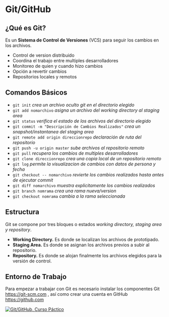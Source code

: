 # Git/GitHub

## ¿Qué es Git?

Es un **Sistema de Control de Versiones** (VCS) para seguir los cambios en los archivos.

* Control de version distribuido
* Coordina el trabajo entre multiples desarrolladores
* Monitoreo de quien y cuando hizo cambios
* Opción a revertir cambios
* Repositorios locales y remotos

## Comandos Básicos

* `git init` *crea un archivo oculto git en el directorio elegido*
* `git add nomarchivo` *asigna un archivo del working directory al staging area*
* `git status` *verifica el estado de los archivos del directorio elegido*
* `git commit -m "Descripción de Cambios Realizados"` *crea un snapshot/instantanea del staging area*
* `git remote add origin direccionrepo` *declaración de ruta del repositorio*
* `git push -u origin master` *sube archivos al repositorio remoto*
* `git pull` *recupera los cambios de multiples desarrolladores*
* `git clone direccionrepo` *crea una copia local de un repositorio remoto*
* `git log` *permite la visualizacion de cambios con datos de persona y fecha*
* `git checkout -- nomarchivo` *revierte los cambios realizados hasta antes de ejecutar commit*
* `git diff nomarchivo` *muestra explicitamente los cambios realizados*
* `git branch nomrama` *crea una rama nueva/version*
* `git checkout nomrama` *cambia a la rama seleccionada*



## Estructura 

Git se compone por tres bloques o estados *working directory, staging area y repository*.

* **Working Directory.** Es donde se localizan los archivos de prototipado.
* **Staging Area.** Es donde se asignan los archivos previos a subir al repositorio.
* **Repository.** Es donde se alojan finalmente los archivos elegidos para la versión de control.

## Entorno de Trabajo

Para empezar a trabajar con Git es necesario instalar los componentes Git https://git-scm.com , así como crear una cuenta en GitHub https://github.com

[![Git/GitHub, Curso Páctico](http://img.youtube.com/vi/HiXLkL42tMU/0.jpg)](https://www.youtube.com/watch?v=HiXLkL42tMU "Tutorial Markdown")



